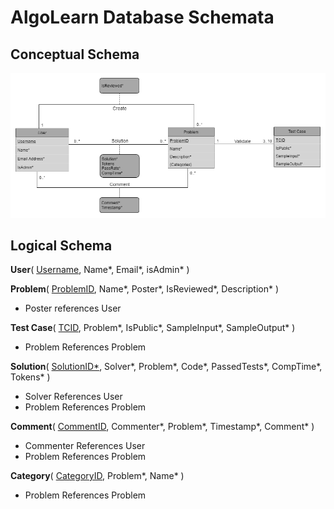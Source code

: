 # AlgoLearn Database Schemata

## Conceptual Schema

![AlgoLearn Conceptual Schema](./img/CS360_Database_Design_Transparent.png)

## Logical Schema

**User**(
<ins>Username</ins>,
Name*,
Email*,
isAdmin\*
)

**Problem**(
<ins>ProblemID</ins>,
Name*,
Poster*,
IsReviewed*,
Description*
)

- Poster references User

**Test Case**(
<ins>TCID</ins>,
Problem*,
IsPublic*,
SampleInput*,
SampleOutput*
)

- Problem References Problem

**Solution**(
<ins>SolutionID*</ins>,
Solver*,
Problem*,
Code*,
PassedTests*,
CompTime*,
Tokens\*
)

- Solver References User
- Problem References Problem

**Comment**(
<ins>CommentID</ins>,
Commenter*,
Problem*,
Timestamp*,
Comment*
)

- Commenter References User
- Problem References Problem

**Category**(
<ins>CategoryID</ins>,
Problem*,
Name*
)

- Problem References Problem
